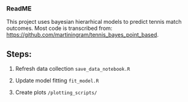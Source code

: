### ReadME

This project uses bayesian hierarhical models to predict tennis match outcomes. Most code is transcribed from: https://github.com/martiningram/tennis_bayes_point_based.


Steps: 
-----

1. Refresh data collection `save_data_notebook.R`

2. Update model fitting `fit_model.R`

3. Create plots `/plotting_scripts/`